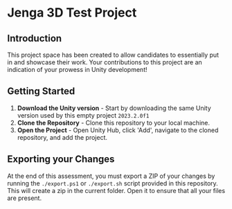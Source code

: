 # Jenga 3D Test Project

## Introduction
This project space has been created to allow candidates to essentially put in and showcase their work. Your contributions to this project are an indication of your prowess in Unity development!

## Getting Started
1. **Download the Unity version** - Start by downloading the same Unity version used by this empty project ```2023.2.0f1```
1. **Clone the Repository** - Clone this repository to your local machine.
3. **Open the Project** - Open Unity Hub, click 'Add', navigate to the cloned repository, and add the project.

## Exporting your Changes
At the end of this assessment, you must export a ZIP of your changes by running the `./export.ps1` or `./export.sh` script provided in this repository. This will create a zip in the current folder. Open it to ensure that all your files are present.
